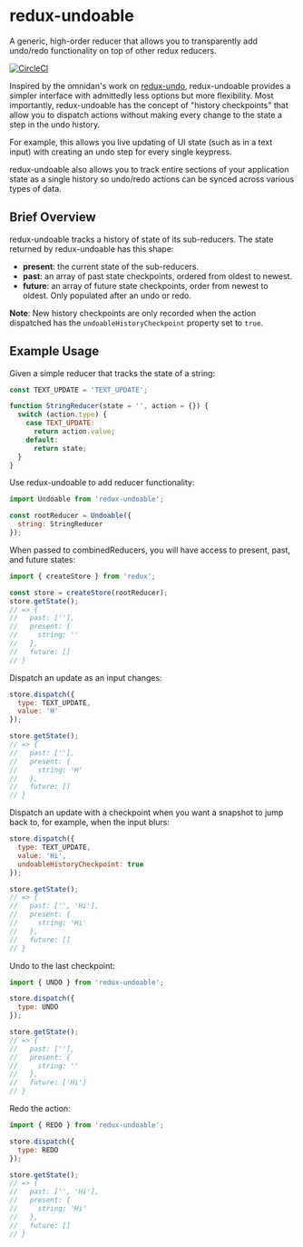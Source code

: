 # redux-undoable

A generic, high-order reducer that allows you to transparently add undo/redo functionality on top of other redux
reducers.

[![CircleCI](https://circleci.com/gh/joshdover/redux-undoable.svg?style=svg&circle-token=6cc68f7e4284ab696c752c4fe57666130b8292b2)](https://circleci.com/gh/joshdover/redux-undoable)

Inspired by the omnidan's work on [redux-undo](https://github.com/omnidan/redux-undo), redux-undoable provides a simpler
interface with admittedly less options but more flexibility. Most importantly, redux-undoable has the concept of "history
checkpoints" that allow you to dispatch actions without making every change to the state a step in the undo history.

For example, this allows you live updating of UI state (such as in a text input) with creating an undo step for every
single keypress.

redux-undoable also allows you to track entire sections of your application state as a single history so undo/redo
actions can be synced across various types of data.

## Brief Overview

redux-undoable tracks a history of state of its sub-reducers. The state returned by redux-undoable has this shape:
- **present**: the current state of the sub-reducers.
- **past**: an array of past state checkpoints, ordered from oldest to newest.
- **future**: an array of future state checkpoints, order from newest to oldest. Only populated after an undo or redo.

**Note**: New history checkpoints are only recorded when the action dispatched has the `undoableHistoryCheckpoint`
property set to `true`.

## Example Usage

Given a simple reducer that tracks the state of a string:
```js
const TEXT_UPDATE = 'TEXT_UPDATE';

function StringReducer(state = '', action = {}) {
  switch (action.type) {
    case TEXT_UPDATE:
      return action.value;
    default:
      return state;
  }
}
```

Use redux-undoable to add reducer functionality:
```js
import Undoable from 'redux-undoable';

const rootReducer = Undoable({
  string: StringReducer
});
```

When passed to combinedReducers, you will have access to present, past, and future states:
```js
import { createStore } from 'redux';

const store = createStore(rootReducer);
store.getState();
// => {
//   past: [''],
//   present: {
//     string: ''
//   },
//   future: []
// }
```

Dispatch an update as an input changes:
```js
store.dispatch({
  type: TEXT_UPDATE,
  value: 'H'
});

store.getState();
// => {
//   past: [''],
//   present: {
//     string: 'H'
//   },
//   future: []
// }
```

Dispatch an update with a checkpoint when you want a snapshot to jump back to, for example, when the input blurs:
```js
store.dispatch({
  type: TEXT_UPDATE,
  value: 'Hi',
  undoableHistoryCheckpoint: true
});

store.getState();
// => {
//   past: ['', 'Hi'],
//   present: {
//     string: 'Hi'
//   },
//   future: []
// }
```

Undo to the last checkpoint:
```js
import { UNDO } from 'redux-undoable';

store.dispatch({
  type: UNDO
});

store.getState();
// => {
//   past: [''],
//   present: {
//     string: ''
//   },
//   future: ['Hi']
// }
```

Redo the action:
```js
import { REDO } from 'redux-undoable';

store.dispatch({
  type: REDO
});

store.getState();
// => {
//   past: ['', 'Hi'],
//   present: {
//     string: 'Hi'
//   },
//   future: []
// }
```
